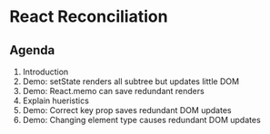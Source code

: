 # React Reconciliation

## Agenda
1. Introduction
2. Demo: setState renders all subtree but updates little DOM
3. Demo: React.memo can save redundant renders
4. Explain hueristics
5. Demo: Correct key prop saves redundant DOM updates
6. Demo: Changing element type causes redundant DOM updates 
